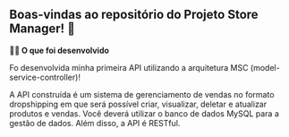 ## Boas-vindas ao repositório do Projeto Store Manager! 🚀


<strong>👨‍💻 O que foi desenvolvido</strong>

Fo desenvolvida minha primeira API utilizando a arquitetura MSC (model-service-controller)!

A API construída é um sistema de gerenciamento de vendas no formato dropshipping em que será possível criar, visualizar, deletar e atualizar produtos e vendas. Você deverá utilizar o banco de dados MySQL para a gestão de dados. Além disso, a API é RESTful.
